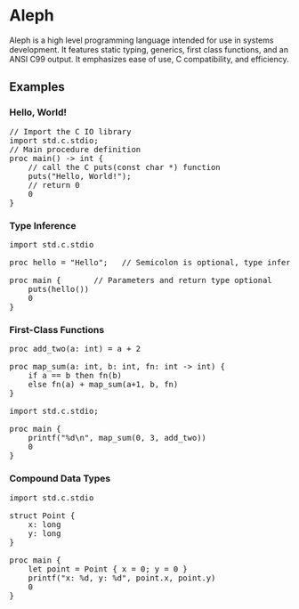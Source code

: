 # Aleph #

Aleph is a high level programming language intended for use in
systems development. It features static typing,
generics, first class functions, and an ANSI C99 output.
It emphasizes ease of use, C compatibility, and efficiency.

## Examples ##

### Hello, World! ###
<pre>
// Import the C IO library
import std.c.stdio;
// Main procedure definition
proc main() -> int {
    // call the C puts(const char *) function
    puts("Hello, World!");
    // return 0
    0
}
</pre>

### Type Inference ###
<pre>
import std.c.stdio

proc hello = "Hello";   // Semicolon is optional, type inferred as \*const char

proc main {       // Parameters and return type optional
    puts(hello())
    0
}
</pre>

### First-Class Functions ###
<pre>
proc add_two(a: int) = a + 2

proc map_sum(a: int, b: int, fn: int -> int) {
    if a == b then fn(b)
    else fn(a) + map_sum(a+1, b, fn)
}

import std.c.stdio;

proc main {
    printf("%d\n", map_sum(0, 3, add_two))
    0
}
</pre>

### Compound Data Types ###
<pre>
import std.c.stdio

struct Point {
    x: long
    y: long
}

proc main {
    let point = Point { x = 0; y = 0 }
    printf("x: %d, y: %d", point.x, point.y)
    0
}
</pre>
